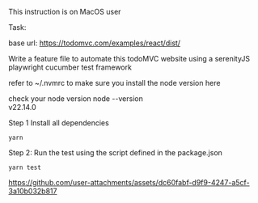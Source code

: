 This instruction is on MacOS user

Task:

base url:  https://todomvc.com/examples/react/dist/

Write a feature file to automate this todoMVC website using a serenityJS playwright cucumber test framework 

refer to ~/.nvmrc to make sure you install the node version here

check your node version
node --version                                                 
v22.14.0

Step 1 Install all dependencies

```
yarn
```

Step 2: Run the test using the script defined in the package.json

```
yarn test
```



https://github.com/user-attachments/assets/dc60fabf-d9f9-4247-a5cf-3a10b032b817










